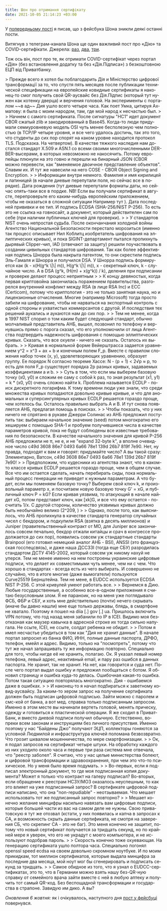 ```yaml
---
title: Шон про отримання сертифікату
date: 2021-10-05 21:14:23 +03:00
---
```


У [попередньому пості][0] я писав, що з фейсбука Шона зникли деякі останні пости.

Витягнув з телеграм-канала Шона ще один важливий пост про «Дію» та COVID-сертифікати. Джерела: [раз][1], [два][2], [три][3].

Тож ось він, пост про те, як отримати COVID-сертифікат через портал «Дія» (без встановлення додатку та без «Дія.Підписа») з безкоштовною ЕЦП від Приватбанку.

<div lang="ru" markdown="1">
> Прежде всего я хотел бы поблагодарить Дія и Міністерство цифрової трансформації за то, что спустя пять месяцев после публикации технической спецификации на европейские ковидные сертификаты <https://bit.ly/3COaQQi> я наконец-то смог получить свой QR-аусвайс без Дія.Підпис (который тут нужен как котенку дверца) и верчения головой. На эксперименты с порталом ~~в ад~~  Дия ушло всего четыре часа. Как поет Умка, цитируя Ахматову: я была с моим народом, там, где мой народ к несчастью был.
>
> Начнем с самого сертификата. После сигнатуры "HC1" идет документ CBOR сжатый zlib и закодированный в Base45. Когда-то люди придумали семиуровневую модель OSI чуть менее бесполезную чем полностью (в TCP/IP четыре уровня, и все чего удалось достичь, так это того, что студенты до сих пор спорят на каком уровне находится протокол TLS. Подсказка. На четвертом). В качестве тяжкого наследия нам достался стандарт X.509 и ASN.1 со всеми своими многочисленными DER-BER-высерами, в которых невозможно не накосячить. Потому европейцы плюнули на это говно и перешли на бинарный JSON (CBOR можно перевести, как "вменяемое двоичное представление объектов". Славим их. И тут же навесили на него COSE - CBOR Object Signing and Encryption.
>
> Информации внутри немного. Фамилия и имя кирилицей и латиницей (в начале диевые перепутали поля, но сейчас все в порядке). Дата рождения (тут диевые перепутали форматы даты, но сейчас опять-таки все в пордке. NB! Если вы получали сертификат в августе, перепроверьте его каким-нибудь европейским приложением, чтобы не оказаться в сложной ситуации Например тут <https://sanipasse.fr/>). Дата последней прививки и ее тип. И подпись ECDSA (SHA-256/NIST P-256). То есть это не ссылка на говносайт, а документ, который действителен сам по себе (при наличии публичных ключей для проверки).
>
> У стандартов NIST очень непростая судьба. После окончанчания холодной войны Агентство Национальной Безопасности перестало морозиться (именно так процесс описывает Нил Коблитц изобретатель шифрования на эллиптических кривых), и пока SIGINT-департамент пытался пропихнуть дырявый Clipper-чип, IAD (отвечают за защиту) решили поучаствовать в создании цивильных стандартов шифрования. Так как более эффективная подпись Шнорра была накрыта патентом, то они скрестили подпись Эль-Гамаля и Шнорра и получился DSA. У Шнорра подпись формируется как (k - x(H(g^k \|\| m)), H(g^k \|\| m)), x - секретный ключ, k - случайное число. А в DSA (g^k, (H(m) + x(g^k)) / k), деления при подписании и проверке делают процесс неприятным <https://bit.ly/2Wh5EVO>
>
> К концу девяностых, когда первая криптовойна закончилась поражением правительства, разгорелся внутренний конфликт между RSA (в лице RSA Inc) и ECC (Certicom), потому что криптология - это не только занятная наука, но и лицензионные отчисления. Многие (например Microsoft) тогда просто забили на шифрование, чтобы не нарваться на экспортный контроль с одной стороны и ухватистых коммерсантов с другой. И последствия тех решений аукались и аукаются нам до сих пор.
>
> Тем не менее, когда в 1997 NIST спорил о том каким будет следующий стандарт, обычно молчаливый представитель АНБ, вышел, позвонил по телефону и вернувшись прямо с порога сказал, что его уполномочили от лица Агентства подтвердить надежность шифрования с помощью эллиптических кривых. Сказать, что все охуели - ничего не сказать. Осталось их выбрать.
>
> Кривая в нормальной форме Вейерштрасса задается уравнением y^2 = x^3 + ax + b и конечным полем F_p. Вместе с правилом сложения набор точек (x, y), удовлетворяющих уравнению, образует группу. Ее порядок N согласно теореме Хассе: N - (p + 1) < 2√p ≈ p, то есть для поля F_p существует порядка 2p разных кривых, задаваемых коэффициентами a и b.
>
> Суть в том, что если мы выберем базовую точку (x0, y0) и сложим ее саму с собой k раз, то зная результат (x1, y1) = k * (x0, y0) очень сложно найти k. Проблема называется ECDLP - поиск дискретного логарифма. К тому времени люди уже знали, что среди множества кривых попадаются довольно кривые кривые, и что для аномальных и суперсингулярных кривых ECDLP решается гораздо проще, чем хотелось бы. Осталось правильно выбрать A и B. И тут снова появляется АНБ, предлагая помощь в поисках.
>
> Чтобы показать, что у них ничего не спрятано в рукаве Джерри Солинас из АНБ предложил поступить так: выбираем начальное значение (seed) потом многократно его хешируем с помощью SHA-1 и пробуем получившиеся числа в качестве параметров кривой, пока не будут соблюдены все известные требования по безопасности. В качестве начального значения для кривой P-256 АНБ предложили не π, не e, и не "expand 32-byte k", а вполне очевидное число c49d 3608 86e7 0493 6a66 78e1 139d 26b7 819f 7e90. Нет, ну правда, подходят к вам и говорят: придумайте число? А вы такой сразу: Элементарно, Ватсон, c49d 3608 86e7 0493 6a66 78e1 139d 26b7 819f 7e90!
>
> Предположим, что кудесники из агентства знают, что в каком-то классе кривых ECDLP решается гораздо проще, чем в общем случае. Все что им остается сделать, начать перебирать сиды, пока нормальный процесс генерации не приведет к нужным параметрам. А что будет, если мы поменяем базовую точку? Выберем свой ключ k, и произвольный параметр x, и посчитаем новую базовую точку G' = xG, и публичный ключ P = kG? Если кривая уязвима, то атакующий в начале найдет xG, потом представит ключ, как [xk]G, и все что ему остается - посчитать 1/x. С другой стороны, количество уязвимых кривых должно быть необычайно велико (2^209, <https://bit.ly/3oemZKi>)
>
> Однако, после того, как выяснилось, что АНБ пропихнула в качестве стандарта генератор случайных чисел с бекдором, и подкупили RSA (взятка в десять миллионов) и Juniper (правительственный контракт от МО, для Juniper все закончилось совсем печально, бекдор отжали китайцы и срач в конгрессе продолжается до сих пор), появились совсем уж стандартные стандарты Brainpool (его готовил немецкий аналог АНБ - BSI), ANSSI (это французская госспецсвязь), и даже наша ДССЗЗІ (тогда еще СБУ) разродилась стандартом ДСТУ 4145-2002, который совсем уж никому нахуй не уперся. Тем не менее именно на нем построены украинские цифровые подписи, что делает их совместимыми чуть менее, чем ни с чем. Что хорошо в стандартах - всегда есть из чего выбирать. И совершенно не случайно, что в итоге многие (даже вымогатели) пользуются Curve25519 Бернштейна. Тем не мене, в EUDCC используется ECDSA NIST P-256. С этой кривулей умеют работать все.
>
> Вернемся в Дию. Любые государственные, а особенно все-в-одном приложения я считаю безусловным злом. Я не параноик, но на меня уже поглядывало ФСБ, ФБР и СБУ, и хоть мне действительно (почти) нечего скрывать (иначе бы давно нашли) мне еще только державы, блядь, в смартфоне не хватало. Поэтому я пошел на diia [.] gov [.] ua. Пришлось включить VPN потому, что год назад меня забанили по IP в ІСЕІ. Видимо моя безотказная как маузер кавычка в адресной строке их тогда сильно напугала. Не ссыте, ІСЕІ, не ссыте, солдат ребенка не обидит.
>
> Потом я имел несчастье убедиться в том как "Дия не хранит данные". В начале портал запросил из банка ФИО, ИНН, полные данные паспорта, ДРФО, телефон, емейл и адрес. Видимо, только на "посмотреть", потому что тут же начал запрашивать ту же информацию повторно. Специально для того, чтобы нигде её не хранить, полагаю. Ок. Я указал левый номер телефона, левый адрес, неактивный email, и пару раз ошибся в данных паспорта. Не хранит, так не хранит. На нет, как говорится и суда нет. После чего портал выдал ошибку и предложил пообщаться с ботом. Я обновил страницу и ошибка куда-то делась. Ошибочная какая-то ошибка. Потом такая ситуацию повторялась многократно. Дия - ошибаемся даже в ошибках.
>
> И наконец-то я начал подбираться к заветному ковид-аусвайсу. За каким-то хером запрос на получение сертификата должен быть подписан цифровой подписью. Зайти можно с паролем и смс-кой от банка, а вот мед. справка только подписанным запросом. Именно в этом месте вы начинали вертеть головой, менять прическу, одежду и готовиться к пластической операции. Я же сходил в ПриватБанк, и вместо диевой подписи получил обычную. Естественно, вопреки всем законам и инструкциям без личного присутствия. Именно поэтому у нас "Байдены Джо" получают ЭЦП, коллекторы гоняются за условной Людмилой и инфраструктура ключей поломана безвозвратно. Что грозит шквалом мошенничества, по мере смартфонизации.
>
> Ок, я подал запросов на сертификат четыре штуки. На обработку каждого из них уходило около часа и первые три раза система мне отвечала, что "реестр заболел". Я считаю, что у нас целые министерства болеют, и цифровой трансформации и здравоохранения, при чем это что-то психическое. Но у меня было время подумать.
>
> Во-первых, если я подписал электронный документ, то где моя подписанная копия документа? Может я только что контракт на галеру подписал? Во-вторых, если обращение к реестрам НСЗУ/МОЗ оказалось неуспешным, то как это влияет на уже подписанный запрос? В сертификате цифровой подписи написано, что она "non-repudiable" - неотзываемая. Что мешает использовать тот же подписанный запрос повторно?
>
> Мешает конечно желание минцифры насильно навязать вам цифровые подписи, которые большей части из вас на самом деле не нужны. Свою приватовскую я тут же отозвал (кстати, у них появилась и капча в запросах к CA, и возможность скрыть данные сертификата, не смотря на заверения СБ, что скрепинг CA - это не баг). Это меня конечно не защитит, потому что новый сертификат получается за тридцать секунд, но по крайней мере я уверен, что его не украдут с моего компьютера, и не используют подобрав пароль.
>
> Скорость конечно тоже охуевающая. На генерацию сертификата ушло полтора часа. Специально погонял openssl speed ecdsa на своем довольно скромном ноутбуке. И по моим прикидкам, тот миллион сертификатов, которые выдала минцифра за последние два месяца, мой ноут мог бы сгенерировать и подписать секунд за тридцать.
>
> Самое обидное из того, что я узнал о EUDCC-сертификатах, это то, что в Германии можно взять нашу без-QR-ную справку от семейного врача зайти вместе с ней в любую аптеку и получить тот самый QR-код. Без беспощадной трансформации и государства в страпоне. Завидую им дико. А вы?
</div>

_Оновлення 6 жовтня:_ як і очікувалось, наступного дня [пост у фейсбуці][5] повернувся.

[0]: /2021/10/05/pki-dead.html
[1]: https://t.me/ruheight/913
[2]: https://t.me/ruheight/914
[3]: https://t.me/ruheight/915
[5]: https://www.facebook.com/ruheight/posts/1281640292284326
